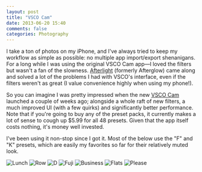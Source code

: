```yaml
---
layout: post
title: "VSCO Cam"
date: 2013-06-20 15:40
comments: false
categories: Photography
---
```


I take a ton of photos on my iPhone, and I've always tried to keep my workflow as simple as possible: no multiple app import/export shenanigans. For a long while I was using the original VSCO Cam app—I loved the filters but wasn't a fan of the slowness. [Afterlight](http://afterlight.us/) (formerly Afterglow) came along and solved a lot of the problems I had with VSCO's interface, even if the filters weren't as great (I value convenience highly when using my phone!).

So you can imagine I was pretty impressed when the new [VSCO Cam](http://vsco.co/vscocam) launched a couple of weeks ago; alongside a whole raft of new filters, a much improved UI (with a few quirks) and significantly better performance. Note that if you're going to buy any of the preset packs, it currently makes a lot of sense to cough up $5.99 for all 48 presets. Given that the app itself costs nothing, it's money well invested.

I've been using it non-stop since I got it. Most of the below use the "F" and "K" presets, which are easily my favorites so far for their relatively muted look.

![Lunch](http://static.eatsleeprepeat.net/2013/IMG_2540.JPG)
![Row](http://static.eatsleeprepeat.net/2013/IMG_2545.JPG)
![D](http://static.eatsleeprepeat.net/2013/IMG_2505.JPG)
![Fuji](http://static.eatsleeprepeat.net/2013/IMG_2546.JPG)
![Business](http://static.eatsleeprepeat.net/2013/IMG_2544.JPG)
![Flats](http://static.eatsleeprepeat.net/2013/IMG_2547.JPG)
![Please](http://static.eatsleeprepeat.net/2013/IMG_2525.JPG)

